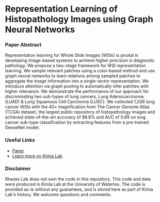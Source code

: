 # Representation Learning of Histopathology Images using Graph Neural Networks
### Paper Abstract
Representation learning for Whole Slide Images (WSIs) is pivotal in developing image-based systems to achieve higher precision in diagnostic pathology. We propose a two-stage framework for WSI representation learning. We sample relevant patches using a color-based method and use graph neural networks to learn relations among sampled patches to aggregate the image information into a single vector representation. We introduce attention via graph pooling to automatically infer patches with higher relevance. We demonstrate the performance of our approach for discriminating two sub-types of lung cancers, Lung Adenocarcinoma (LUAD) & Lung Squamous Cell Carcinoma (LUSC). We collected 1,026 lung cancer WSIs with the 40× magnification from The Cancer Genome Atlas (TCGA) dataset, the largest public repository of histopathology images and achieved state-of-the-art accuracy of 88.8% and AUC of 0.89 on lung cancer sub-type classification by extracting features from a pre-trained DenseNet model.
### Useful Links
- [Paper](https://openaccess.thecvf.com/content_CVPRW_2020/papers/w57/Adnan_Representation_Learning_of_Histopathology_Images_Using_Graph_Neural_Networks_CVPRW_2020_paper.pdf)
- [Learn more on Kimia Lab](https://kimialab.uwaterloo.ca/kimia/index.php/data-and-code-2/kimia-net/)
### Disclaimer
Rhazes Lab does not own the code in this repository. This code and data were produced in Kimia Lab at the University of Waterloo. The code is provided as-is without any guarantees, and is stored here as part of Kimia Lab's history. We welcome questions and comments.
